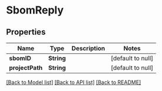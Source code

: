 # SbomReply
## Properties

| Name | Type | Description | Notes |
|------------ | ------------- | ------------- | -------------|
| **sbomID** | **String** |  | [default to null] |
| **projectPath** | **String** |  | [default to null] |

[[Back to Model list]](../README.md#documentation-for-models) [[Back to API list]](../README.md#documentation-for-api-endpoints) [[Back to README]](../README.md)

